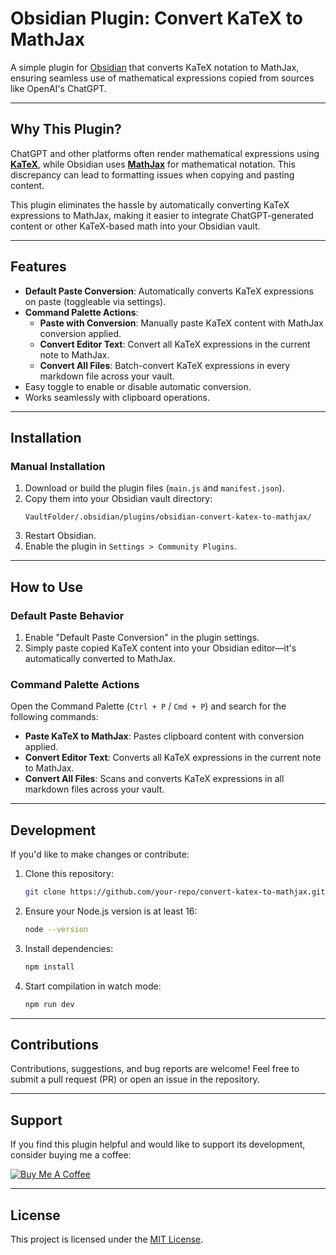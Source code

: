 # Obsidian Plugin: Convert KaTeX to MathJax

A simple plugin for [Obsidian](https://obsidian.md) that converts KaTeX notation to MathJax, ensuring seamless use of mathematical expressions copied from sources like OpenAI's ChatGPT.

---

## **Why This Plugin?**

  ChatGPT and other platforms often render mathematical expressions using [**KaTeX**](https://katex.org), while Obsidian uses [**MathJax**](https://www.mathjax.org) for mathematical notation. This discrepancy can lead to formatting issues when copying and pasting content.

This plugin eliminates the hassle by automatically converting KaTeX expressions to MathJax, making it easier to integrate ChatGPT-generated content or other KaTeX-based math into your Obsidian vault.

---

## **Features**

- **Default Paste Conversion**: Automatically converts KaTeX expressions on paste (toggleable via settings).
- **Command Palette Actions**:
  - **Paste with Conversion**: Manually paste KaTeX content with MathJax conversion applied.
  - **Convert Editor Text**: Convert all KaTeX expressions in the current note to MathJax.
  - **Convert All Files**: Batch-convert KaTeX expressions in every markdown file across your vault.
- Easy toggle to enable or disable automatic conversion.
- Works seamlessly with clipboard operations.

---

## **Installation**

### **Manual Installation**
1. Download or build the plugin files (`main.js` and `manifest.json`).
2. Copy them into your Obsidian vault directory:
   ```
   VaultFolder/.obsidian/plugins/obsidian-convert-katex-to-mathjax/
   ```
3. Restart Obsidian.
4. Enable the plugin in `Settings > Community Plugins`.

---

## **How to Use**

### **Default Paste Behavior**
1. Enable "Default Paste Conversion" in the plugin settings.
2. Simply paste copied KaTeX content into your Obsidian editor—it's automatically converted to MathJax.

### **Command Palette Actions**
Open the Command Palette (`Ctrl + P` / `Cmd + P`) and search for the following commands:
- **Paste KaTeX to MathJax**: Pastes clipboard content with conversion applied.
- **Convert Editor Text**: Converts all KaTeX expressions in the current note to MathJax.
- **Convert All Files**: Scans and converts KaTeX expressions in all markdown files across your vault.

---

## **Development**

If you'd like to make changes or contribute:
1. Clone this repository:
   ```bash
   git clone https://github.com/your-repo/convert-katex-to-mathjax.git
   ```
2. Ensure your Node.js version is at least 16:
   ```bash
   node --version
   ```
3. Install dependencies:
   ```bash
   npm install
   ```
4. Start compilation in watch mode:
   ```bash
   npm run dev
   ```

---

## **Contributions**
Contributions, suggestions, and bug reports are welcome! Feel free to submit a pull request (PR) or open an issue in the repository.

---

## **Support**

If you find this plugin helpful and would like to support its development, consider buying me a coffee:

[![Buy Me A Coffee](https://www.buymeacoffee.com/assets/img/custom_images/orange_img.png)](https://www.buymeacoffee.com/darkopejakovic)

---

## **License**

This project is licensed under the [MIT License](LICENSE).
